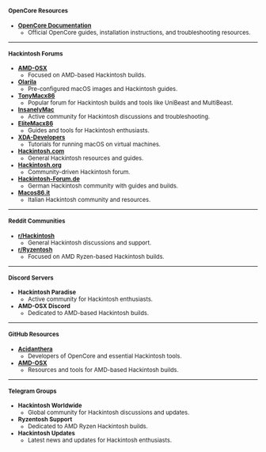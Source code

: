 <small>
  
#### OpenCore Resources
- **[OpenCore Documentation](https://dortania.github.io)**  
  - Official OpenCore guides, installation instructions, and troubleshooting resources.

---

#### Hackintosh Forums
- **[AMD-OSX](https://amd-osx.com)**  
  - Focused on AMD-based Hackintosh builds.
- **[Olarila](https://olarila.com)**  
  - Pre-configured macOS images and Hackintosh guides.
- **[TonyMacx86](https://tonymacx86.com)**  
  - Popular forum for Hackintosh builds and tools like UniBeast and MultiBeast.
- **[InsanelyMac](https://insanelymac.com)**  
  - Active community for Hackintosh discussions and troubleshooting.
- **[EliteMacx86](https://elitemacx86.com)**  
  - Guides and tools for Hackintosh enthusiasts.
- **[XDA-Developers](https://www.xda-developers.com/how-install-macos-virtualbox/)**  
  - Tutorials for running macOS on virtual machines.
- **[Hackintosh.com](https://hackintosh.com/)**  
  - General Hackintosh resources and guides.
- **[Hackintosh.org](https://hackintosh.org/index.php)**  
  - Community-driven Hackintosh forum.
- **[Hackintosh-Forum.de](https://www.hackintosh-forum.de/forum/board/279-anleitungen-und-builds/)**  
  - German Hackintosh community with guides and builds.
- **[Macos86.it](https://macos86.it/)**  
  - Italian Hackintosh community and resources.

---

#### Reddit Communities
- **[r/Hackintosh](https://www.reddit.com/r/hackintosh/)**  
  - General Hackintosh discussions and support.
- **[r/Ryzentosh](https://www.reddit.com/r/Ryzentosh/)**  
  - Focused on AMD Ryzen-based Hackintosh builds.

---

#### Discord Servers
- **Hackintosh Paradise**  
  - Active community for Hackintosh enthusiasts.
- **AMD-OSX Discord**  
  - Dedicated to AMD-based Hackintosh builds.

---

#### GitHub Resources
- **[Acidanthera](https://github.com/acidanthera)**  
  - Developers of OpenCore and essential Hackintosh tools.
- **[AMD-OSX](https://github.com/AMD-OSX)**  
  - Resources and tools for AMD-based Hackintosh builds.

---

#### Telegram Groups
- **Hackintosh Worldwide**  
  - Global community for Hackintosh discussions and updates.
- **Ryzentosh Support**  
  - Dedicated to AMD Ryzen Hackintosh builds.
- **Hackintosh Updates**  
  - Latest news and updates for Hackintosh enthusiasts.
</small>
